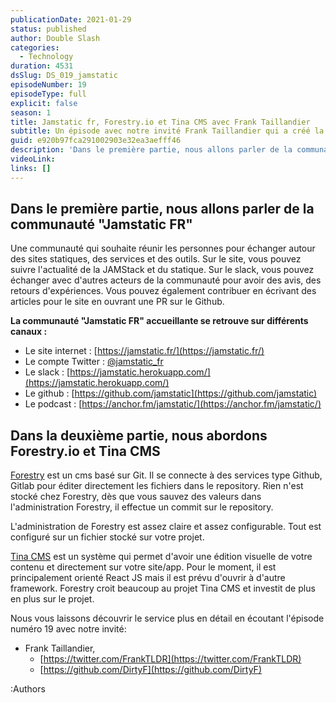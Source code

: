```yaml
---
publicationDate: 2021-01-29
status: published
author: Double Slash
categories:
  - Technology
duration: 4531
dsSlug: DS_019_jamstatic
episodeNumber: 19
episodeType: full
explicit: false
season: 1
title: Jamstatic fr, Forestry.io et Tina CMS avec Frank Taillandier
subtitle: Un épisode avec notre invité Frank Taillandier qui a créé la communauté Jamstatic FR et qui travaille pour Forestry.io. Un épisode orienté statique !
guid: e920b97fca291002903e32ea3aefff46
description: 'Dans le première partie, nous allons parler de la communauté "Jamstatic FR" Une communauté qui souhaite réunir les personnes pour échanger autour des sites statiques, des services et des outils. Sur le site, vous pouvez suivre l''actualité de la JAMStack et du statique. Sur le slack, vous pouvez échanger avec d''autres acteurs de la communauté pour avoir des avis, des retours d''expériences. Vous pouvez également contribuer en écrivant des articles pour le site en ouvrant une PR sur le Github. La communauté "Jamstatic FR" accueillante se retrouve sur différents canaux : Le site internet : https://jamstatic.fr/ Le compte Twitter : @jamstatic_fr Le slack : https://jamstatic.herokuapp.com/ Le github : https://github.com/jamstatic Le podcast : https://anchor.fm/jamstatic/ Dans la deuxième partie, nous abordons Forestry.io et Tina CMS Forestry est un cms basé sur Git. Il se connecte à des services type Github, Gitlab pour éditer directement les fichiers dans le repository. Rien n''est stocké chez Forestry, dès que vous sauvez des valeurs dans l''administration Forestry, il effectue un commit sur le repository. L''administration de Forestry est assez claire et assez configurable. Tout est configuré sur un fichier stocké sur votre projet. Tina CMS est un système qui permet d''avoir une édition visuelle de votre contenu et directement sur votre site/app. Pour le moment, il est principalement orienté React JS mais il est prévu d''ouvrir à d''autre framework. Forestry croit beaucoup au projet Tina CMS et investit de plus en plus sur le projet. Nous vous laissons découvrir le service plus en détail en écoutant l''épisode numéro 19 avec notre invité: Frank Taillandier, https://twitter.com/FrankTLDR https://github.com/DirtyF Podcast présenté par : Alexandre Duval @xlanex6 Patrick Faramaz @PatrickFaramaz'
videoLink: 
links: []
---
```


## Dans le première partie, nous allons parler de la communauté "Jamstatic FR"

Une communauté qui souhaite réunir les personnes pour échanger autour des sites statiques, des services et des outils.
Sur le site, vous pouvez suivre l'actualité de la JAMStack et du statique. Sur le slack, vous pouvez échanger avec d'autres acteurs de la communauté pour avoir des avis, des retours d'expériences.
Vous pouvez également contribuer en écrivant des articles pour le site en ouvrant une PR sur le Github.

**La communauté "Jamstatic FR" accueillante se retrouve sur différents canaux :**

- Le site internet : [https://jamstatic.fr/](https://jamstatic.fr/)
- Le compte Twitter : [@jamstatic_fr](https://twitter.com/jamstatic_fr)
- Le slack : [https://jamstatic.herokuapp.com/](https://jamstatic.herokuapp.com/)
- Le github : [https://github.com/jamstatic](https://github.com/jamstatic)
- Le podcast : [https://anchor.fm/jamstatic/](https://anchor.fm/jamstatic/)

## Dans la deuxième partie, nous abordons Forestry.io et Tina CMS

[Forestry](https://forestry.io/) est un cms basé sur Git. Il se connecte à des services type Github, Gitlab pour éditer directement les fichiers dans le repository. Rien n'est stocké chez Forestry, dès que vous sauvez des valeurs dans l'administration Forestry, il effectue un commit sur le repository.

L'administration de Forestry est assez claire et assez configurable. Tout est configuré sur un fichier stocké sur votre projet.

[Tina CMS](https://tina.io/) est un système qui permet d'avoir une édition visuelle de votre contenu et directement sur votre site/app. Pour le moment, il est principalement orienté React JS mais il est prévu d'ouvrir à d'autre framework.
Forestry croit beaucoup au projet Tina CMS et investit de plus en plus sur le projet.

Nous vous laissons découvrir le service plus en détail en écoutant l'épisode numéro 19 avec notre invité:

- Frank Taillandier,
  - [https://twitter.com/FrankTLDR](https://twitter.com/FrankTLDR)
  - [https://github.com/DirtyF](https://github.com/DirtyF)

:Authors
